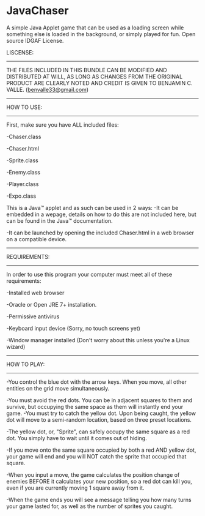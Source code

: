 # JavaChaser
A simple Java Applet game that can be used as a loading screen while something else is loaded in the background, or simply played for fun. Open source IDGAF License.

LISCENSE:
********
THE FILES INCLUDED IN THIS BUNDLE CAN BE MODIFIED AND DISTRIBUTED AT WILL, AS LONG AS CHANGES FROM THE
ORIGINAL PRODUCT ARE CLEARLY NOTED AND CREDIT IS GIVEN TO BENJAMIN C. VALLE. (benvalle33@gmail.com)

**********
HOW TO USE:
**********
First, make sure you have ALL included files:

-Chaser.class

-Chaser.html

-Sprite.class

-Enemy.class

-Player.class

-Expo.class


This is a Java™ applet and as such can be used in 2 ways:
-It can be embedded in a wepage, details on how to do this are not included here, but can be found in the Java™
 documentation.
 
-It can be launched by opening the included Chaser.html in a web browser on a compatible device.

************
REQUIREMENTS:
************
In order to use this program your computer must meet all of these requirements:

-Installed web browser

-Oracle or Open JRE 7+ installation.

-Permissive antivirus

-Keyboard input device (Sorry, no touch screens yet)

-Window manager installed (Don't worry about this unless you're a Linux wizard)

***********
HOW TO PLAY:
***********
-You control the blue dot with the arrow keys. When you move, all other entities on the grid move simultaneously.

-You must avoid the red dots. You can be in adjacent squares to them and survive, but occupying the same space as them
 will instantly end your game.
-You must try to catch the yellow dot. Upon being caught, the yellow dot will move to a semi-random location, based
 on three preset locations.

-The yellow dot, or, "Sprite", can safely occupy the same square as a red dot. You simply have to wait until it comes out
 of hiding.

-If you move onto the same square occupied by both a red AND yellow dot, your game will end and you will NOT catch the sprite
 that occupied that square.

-When you input a move, the game calculates the position change of enemies BEFORE it calculates your new position, so a red dot can
 kill you, even if you are currently moving 1 square away from it.

-When the game ends you will see a message telling you how many turns your game lasted for, as well as the number of sprites
 you caught.
